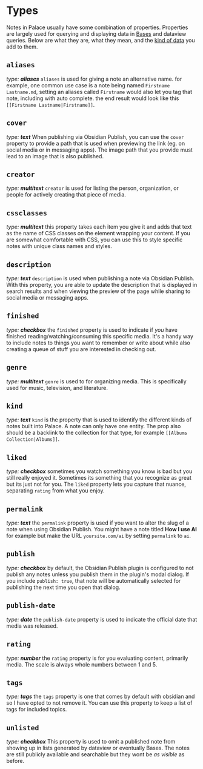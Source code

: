 # Types
Notes in Palace usually have some combination of properties. Properties are largely used for querying and displaying data in [Bases](https://help.obsidian.md/bases) and dataview queries. Below are what they are, what they mean, and the [kind of data](https://help.obsidian.md/properties#Property+types) you add to them.

## `aliases`
_type: **aliases**_
`aliases` is used for giving a note an alternative name. for example, one common use case is a note being named `Firstname Lastname.md`, setting an aliases called `Firstname` would also let you tag that note, including with auto complete. the end result would look like this `[[Firstname Lastname|Firstname]]`. 

## `cover`
_type: **text**_
When publishing via Obsidian Publish, you can use the `cover` property to provide a path that is used when previewing the link (eg. on social media or in messaging apps). The image path that you provide must lead to an image that is also published.

## `creator`
_type: **multitext**_
`creator` is used for listing the person, organization, or people for actively creating that piece of media.

## `cssclasses`
_type: **multitext**_
this property takes each item you give it and adds that text as the name of CSS classes on the element wrapping your content. If you are somewhat comfortable with CSS, you can use this to style specific notes with unique class names and styles.

## `description`
_type: **text**_
`description` is used when publishing a note via Obsidian Publish. With this property, you are able to update the description that is displayed in search results and when viewing the preview of the page while sharing to social media or messaging apps.

## `finished`
_type: **checkbox**_
the `finished` property is used to indicate if *you* have finished reading/watching/consuming this specific media. It's a handy way to include notes to things you want to remember or write about while also creating a queue of stuff you are interested in checking out.

## `genre`
_type: **multitext**_
`genre` is used to for organizing media. This is specifically used for music, television, and literature.

## `kind`
_type: **text**_
`kind` is the property that is used to identify the different kinds of notes built into Palace. A note can only have one entity. The prop also should be a backlink to the collection for that type, for example `[[Albums Collection|Albums]]`.

## `liked`
_type: **checkbox**_
sometimes you watch something you know is bad but you still really enjoyed it. Sometimes its something that you recognize as great but its just not for you. The `liked` property lets you capture that nuance, separating `rating` from what you enjoy.

## `permalink`
_type: **text**_
the `permalink` property is used if you want to alter the slug of a note when using Obsidian Publish. You might have a note titled **How I use AI** for example but make the URL `yoursite.com/ai` by setting `permalink` to `ai`.

## `publish`
_type: **checkbox**_
by default, the Obsidian Publish plugin is configured to not publish any notes unless you publish them in the plugin's modal dialog. If you include `publish: true`, that note will be automatically selected for publishing the next time you open that dialog.

## `publish-date`
_type: **date**_
the `publish-date` property is used to indicate the official date that media was released. 

## `rating`
_type: **number**_
the `rating` property is for you evaluating content, primarily media. The scale is always whole numbers between 1 and 5. 

## `tags`
_type: **tags**_
the `tags` property is one that comes by default with obsidian and so I have opted to not remove it. You can use this property to keep a list of tags for included topics.

## `unlisted`
_type: **checkbox**_
This property is used to omit a published note from showing up in lists generated by dataview or eventually Bases. The notes are still publicly available and searchable but they wont be _as visible_ as before.